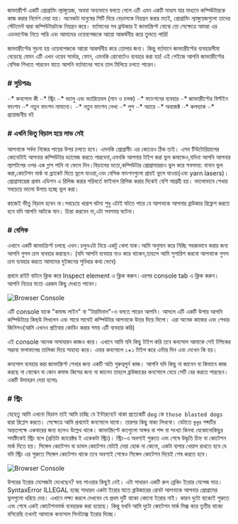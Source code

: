 জাভাস্ক্রীপ্ট একটি প্রোগ্রামিং ল্যাঙ্গুয়েজ, অথবা অন্যভাবে বলতে গেলে এটি এমন একটি মাধ্যম যার মাধ্যমে কম্পিউটারকে কাজ করার নির্দেশ দেয়া হয়। অনেকটা মানুষের সিটি দিয়ে বেড়ালকে নিয়ন্ত্রন করার মতই, প্রোগ্রামিং ল্যাঙ্গুয়েজগুলো তাদের স্টেটমেন্ট দ্বারা কম্পিউটারটকে নিয়ন্ত্রন করে। বর্তমানের সব ব্রাউজার ই জাভাস্ক্রিপ্ট বোঝে তো সেক্ষেত্রে আমরা এর এডভান্টেজ নিতে পারি এবং আমাদের ওয়েবপেজকে আরো আকর্ষনীয় করে তুলতে পারি!

জাভাস্ক্রীপ্টের সুচনা হয় ওয়েবপেজকে আরো আকর্ষনীয় করে তোলার জন্য। কিন্তু বর্তমানে জাভাস্ক্রীপ্টের ব্যবহারসীমা বেড়েছে যেমন এটি এখন ওয়েব সার্ভার, ফোন, এমনকি রোবোটেও ব্যবহার করা হয়! এই পেইজে আপনি জাভাস্ক্রীপ্টের বেসিক শিখতে পারবেন যাতে আপনি বর্তমানের সাথে তাল মিলিয়ে চলতে পারেন।

### # সুচিপত্রঃ
⋅⋅* কনসোল কী
⋅⋅* স্ট্রিং
⋅⋅* ভ্যালু এবং ভ্যারিয়েবল (মান ও চলক)
⋅⋅* ফ্যাংশনের ব্যবহার
⋅⋅* জাভাস্ক্রীপ্টের বিল্টইন ফাংশন
⋅⋅* নতুন ফাংশন নামানো।
⋅⋅* নতুন ফাংশন লেখা
⋅⋅* লুপ
⋅⋅* অ্যারে
⋅⋅* অবজেক্ট
⋅⋅* কলব্যাক
⋅⋅* প্রয়োজনীয় বই

### # এখনি ভিতু বিড়াল হয়ে লাভ নেই

আপনাকে সর্বদা নিজের পায়ের উপর চলতে হবে। এমনকি প্রোগ্রামীং এর ক্যেত্রেও ঠিক তাই। 
এসব টিউটোরিয়ালের কোনোটাই আপনার কম্পিউটার ড্যামেজ করতে পারবেনা,এমনকি আপনার টাইপ করা ভুল কমান্ডেও,যদিনা আপনি আপনার ল্যাপটপের ওপর এক গ্লাস পানি না ফেলে দিন।বিড়ালের মতো,কম্পিউটার প্রোগ্রামাররাও ভুল করে সবসময়: বানান ভুল করা,কোটেশন মার্ক বা ব্র্যাকেট দিতে ভুলে যাওয়া,এবং বেসিক ফাংশনগুলো প্রায়ই ভুলে যাওয়া(এবং yarn lasers)। 
প্রোগ্রামারেরা প্রথম এডিশন এ রিলিজ করার পরিবর্তে ফাইনাল রিলিজ করার দিকেই বেশি আগ্রহী হয়।
ভালোভাবে শেখার সবচেয়ে ভালো উপায় হচ্ছে ভুল করা।

কাজেই ভীতু বিড়াল হবেন না।সবচেয়ে খারাপ ঘটনা শুধু এটাই ঘটতে পারে যে আপনাকে আপনার ব্রাউজার রিফ্রেশ করতে হবে যদি আপনি আটকে যান।
চিন্তা করবেন না,এটা সবসময় ঘটেনা।

### # বেসিক

এখানে একটি জাভাক্রিপ্ট চলছে এখন।চলুনএটা নিয়ে একটু খেলা যাক।আমি অনুমান করে নিচ্ছি সহজভাবে করার জন্য আপনি গুগল ক্রম ব্যবহার করছেন।
(যদি আপনি ব্যবহার নাও করে থাকেন,তাহলে আমি সুপারিশ করবো আপনাকে গুগল ক্রম ব্যবহার করতে আমাদের দুইজনের সুবিধার কথা ভেবে)

প্রথমে রাইট বাটনে ক্লিক করে Inspect element এ ক্লিক করুন।এরপর console tab এ ক্লিক করুন।
আপনি নিচের মতো এরকম কিছু দেখতে পাবেন।

![Browser Console](https://http://jsforcats.com/images/console.gif "Chrome Browser Console.")

এটি console যাকে "কমান্ড লাইন" বা "টারমিনাল"-ও বলতে পারেন আপনি।
আসলে এটি একটি উপায় আপনি কম্পিউটারে কিছউ লিখলেন এবং সাথে সাথেই কম্পিউটার আপনাকে উত্তর দিয়ে দিলো।
এরা অনেক কাজের এবং শেখার জিনিসও(আমি এখনও প্রতিবার কোডিং করার সময় এটি ব্যবহার করি)

এই console অনেক অসাধারন কাজও করে। এখানে আমি যদি কিছু টাইপ করি তবে কনস‌োল আমাকে সেই টপিকের সম্ভাব্য ফলাফলের তালিকা দিয়ে সাহায্য করে। এবার কনসোলে ১+১ টাইপ করে এন্টার দিন এবং দেখেন কি হয়।

কনসোল ব্যবহার করা জাভাস্ক্রিপ্ট শেখার জন্য একটি অতি গুরুত্বপুর্ন কাজ। আপনি যদি কিছু না জানেন বা কিভাবে কাজ করছে না বোঝেন বা কোন কমান্ড কিসের জন্য না জানেন তাহলে ব্রাউজারের কনসোলে যেয়ে সেটি বের করতে পারছেন। একটি উদাহরন দেয়া হলোঃ

### # স্ট্রিং

যেহেতু আমি এখনো বিড়াল তাই আমি চাচ্ছি যে ইন্টারনেটে থাকা প্রত্যেকটি `dog` কে `those blasted dogs` দ্বারা রিপ্লেস করতে। সেক্ষেত্রে আমি প্রথমেই কনসোলে যাবো। তারপর কিছু বাক্য লিখবো। যেটাতে `কুকুর` শব্দটির অন্ততপক্ষে একবারের জন্য হলেও উল্লেখ থাকে। জাভাস্ক্রিপ্টে কতগুলো অক্ষর বা শব্দ বা সংখ্যা কিনবা যেকোনোকিছুর সমষ্টিকেই স্ট্রিং বলে (প্রতিটা ক্যারেক্টর ই একেকটা স্ট্রিং)। স্ট্রিং-এ অবশ্যই শুরুতে এবং শেষে উদ্ধৃতি চিহ্ন বা কোটেশন মার্ক দিতে হয়।
সিঙ্গেল কোটেশন বা ডাবল কোটেশন যেটাই দেয়া হোক না কেনো, একটা ব্যপার খেয়াল রাখতে হবে যে যদি স্ট্রিং এর শুরুতে সিঙ্গেল কোটেশন থাকে তবে অবশ্যই শেষেও সিঙ্গেল কোটেশন দিয়েই শেষ করতে হবে।

![Browser Console](http://jsforcats.com/images/console-strings.gif "Chrome Browser Console.")

উপরের ইরোর মেসেজটা দেখেছেন? ভয় পাওয়ার কিছুই নেই। এটা সাধারন একটি রুল ব্রেকিং ইরোর মেসেজ মাত্র। SyntaxError ILLEGAL হচ্ছে সাধারন একটা ইরোর যাতে ব্রাউজারের রোবট আপনাকে আপনার প্রোগ্রামের ভুলগুলো ধরিয়ে দেয়। এখানে লক্ষ্য করলে দেখবেন যে প্রথম দুটি বাক্যে কোনো ইরোর নাই। কারন দুটো বাক্যেই শুরুতে এবং শেষে একই কোটেশনমার্ক ব্যবহারক করা হয়েছে।
কিন্তু যখনি আমি দুটো কোটেশন মার্ক মিক্স করে তৃতীয় বাক্যে বসিয়েছি তখনই আমাকে কনসোল সিনট্যাক্স ইরোর দিচ্ছে। 